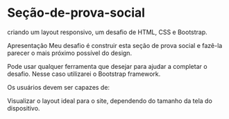 # Seção-de-prova-social
criando um layout responsivo, um desafio de HTML, CSS e Bootstrap.

Apresentação
Meu desafio é construir esta seção de prova social e fazê-la parecer o mais próximo possível do design.

Pode usar qualquer ferramenta que desejar para ajudar a completar o desafio. Nesse caso utilizarei o Bootstrap framework.

Os usuários devem ser capazes de:

Visualizar o layout ideal para o site, dependendo do tamanho da tela do dispositivo.
